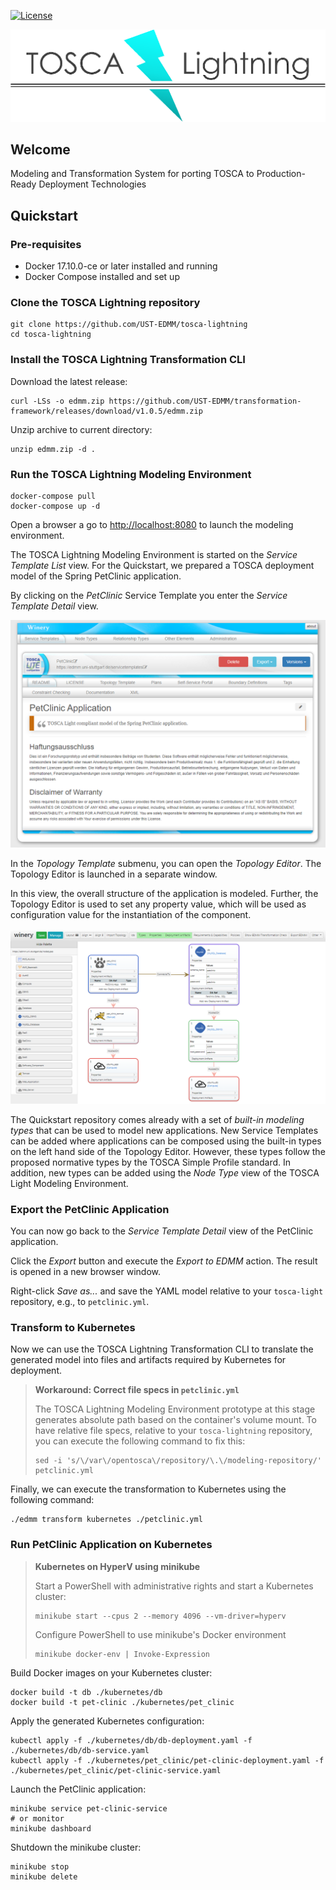 
[![License](https://img.shields.io/badge/License-Apache%202.0-blue.svg)](https://opensource.org/licenses/Apache-2.0)

![TOSCA Lightning](docs/logo.png)

## Welcome

Modeling and Transformation System for porting TOSCA to Production-Ready Deployment Technologies

## Quickstart

### Pre-requisites

* Docker 17.10.0-ce or later installed and running
* Docker Compose installed and set up

### Clone the TOSCA Lightning repository

```
git clone https://github.com/UST-EDMM/tosca-lightning
cd tosca-lightning
```

### Install the TOSCA Lightning Transformation CLI

Download the latest release:

```
curl -LSs -o edmm.zip https://github.com/UST-EDMM/transformation-framework/releases/download/v1.0.5/edmm.zip
```

Unzip archive to current directory:

```
unzip edmm.zip -d .
```

### Run the TOSCA Lightning Modeling Environment

```
docker-compose pull
docker-compose up -d
```

Open a browser a go to <http://localhost:8080> to launch the modeling environment.

The TOSCA Lightning Modeling Environment is started on the *Service Template List* view.
For the Quickstart, we prepared a TOSCA deployment model of the Spring PetClinic application.

By clicking on the *PetClinic* Service Template you enter the *Service Template Detail* view.

![](docs/quickstart/01-petclinic.png)

In the *Topology Template* submenu, you can open the *Topology Editor*.
The Topology Editor is launched in a separate window.

In this view, the overall structure of the application is modeled.
Further, the Topology Editor is used to set any property value, which will be used as configuration value for the instantiation of the component.

![](docs/quickstart/02-topology.png)

The Quickstart repository comes already with a set of *built-in modeling types* that can be used to model new applications.
New Service Templates can be added where applications can be composed using the built-in types on the left hand side of the Topology Editor.
However, these types follow the proposed normative types by the TOSCA Simple Profile standard.
In addition, new types can be added using the *Node Type* view of the TOSCA Light Modeling Environment.

### Export the PetClinic Application

You can now go back to the *Service Template Detail* view of the PetClinic application.

Click the *Export* button and execute the *Export to EDMM* action.
The result is opened in a new browser window.

Right-click *Save as...* and save the YAML model relative to your `tosca-light` repository, e.g., to `petclinic.yml`.

### Transform to Kubernetes

Now we can use the TOSCA Lightning Transformation CLI to translate the generated model into files and artifacts required by Kubernetes for deployment.

> **Workaround: Correct file specs in `petclinic.yml`**
>
> The TOSCA Lightning Modeling Environment prototype at this stage generates absolute path based on the container's volume mount.
> To have relative file specs, relative to your `tosca-lightning` repository, you can execute the following command to fix this:
>
> ```
> sed -i 's/\/var\/opentosca\/repository/\.\/modeling-repository/' petclinic.yml
> ```

Finally, we can execute the transformation to Kubernetes using the following command:

```
./edmm transform kubernetes ./petclinic.yml
```

### Run PetClinic Application on Kubernetes

> **Kubernetes on HyperV using minikube**
>
> Start a PowerShell with administrative rights and start a Kubernetes cluster:
>
> ```shell script
> minikube start --cpus 2 --memory 4096 --vm-driver=hyperv
> ```
>
> Configure PowerShell to use minikube's Docker environment
>
> ```shell script
> minikube docker-env | Invoke-Expression
> ```

Build Docker images on your Kubernetes cluster:

```
docker build -t db ./kubernetes/db
docker build -t pet-clinic ./kubernetes/pet_clinic
```

Apply the generated Kubernetes configuration:

```
kubectl apply -f ./kubernetes/db/db-deployment.yaml -f ./kubernetes/db/db-service.yaml
kubectl apply -f ./kubernetes/pet_clinic/pet-clinic-deployment.yaml -f ./kubernetes/pet_clinic/pet-clinic-service.yaml
```

Launch the PetClinic application:

```
minikube service pet-clinic-service
# or monitor
minikube dashboard
```

Shutdown the minikube cluster:

```
minikube stop
minikube delete
```
